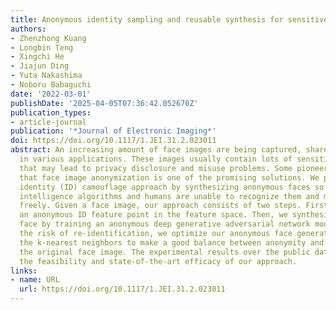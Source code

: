 ```yaml
---
title: Anonymous identity sampling and reusable synthesis for sensitive face camouflage
authors:
- Zhenzhong Kuang
- Longbin Teng
- Xingchi He
- Jiajun Ding
- Yuta Nakashima
- Noboru Babaguchi
date: '2022-03-01'
publishDate: '2025-04-05T07:36:42.052670Z'
publication_types:
- article-journal
publication: '*Journal of Electronic Imaging*'
doi: https://doi.org/10.1117/1.JEI.31.2.023011
abstract: An increasing amount of face images are being captured, shared, or applied
  in various applications. These images usually contain lots of sensitive information
  that may lead to privacy disclosure and misuse problems. Some pioneering works show
  that face image anonymization is one of the promising solutions. We present an innovative
  identity (ID) camouflage approach by synthesizing anonymous faces so that both artificial
  intelligence algorithms and humans are unable to recognize them and misuse them
  freely. Given a face image, our approach consists of two steps. First, we sample
  an anonymous ID feature point in the feature space. Then, we synthesize a camouflage
  face by training an anonymous deep generative adversarial network model. To reduce
  the risk of re-identification, we optimize our anonymous face generator based on
  the k-nearest neighbors to make a good balance between anonymity and utility of
  the original face image. The experimental results over the public dataset have verified
  the feasibility and state-of-the-art efficacy of our approach.
links:
- name: URL
  url: https://doi.org/10.1117/1.JEI.31.2.023011
---
```

